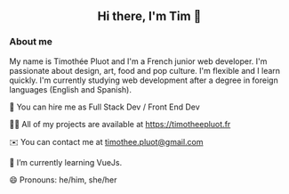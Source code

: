 ## <div align="center">Hi there, I'm Tim 👋</div>

### About me

My name is Timothée Pluot and I'm a French junior web developer. I'm passionate about design, art, food and pop culture. I'm flexible and I learn quickly. I'm currently studying web development after a degree in foreign languages (English and Spanish).

🤝 You can hire me as Full Stack Dev / Front End Dev

👨‍💻 All of my projects are available at https://timotheepluot.fr

✉️ You can contact me at timothee.pluot@gmail.com

🌱 I’m currently learning VueJs.

😄 Pronouns: he/him, she/her

